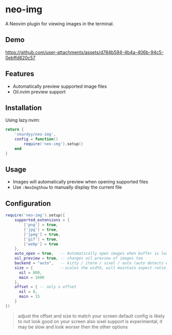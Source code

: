 # neo-img  
A Neovim plugin for viewing images in the terminal.  

## Demo  
https://github.com/user-attachments/assets/d784b594-4b4a-406b-94c5-0ebffd820c57


## Features
- Automatically preview supported image files
- Oil.nvim preview support

## Installation

Using lazy.nvim:
```lua
return {
    'skardyy/neo-img',
    config = function()
        require('neo-img').setup()
    end
}
```

## Usage
- Images will automatically preview when opening supported files
- Use `:NeoImgShow` to manually display the current file

## Configuration
```lua
require('neo-img').setup({
    supported_extensions = {
        ['png'] = true,
        ['jpg'] = true,
        ['jpeg'] = true,
        ['gif'] = true,
        ['webp'] = true
    },
    auto_open = true,   -- Automatically open images when buffer is loaded
    oil_preview = true, -- changes oil preview of images too
    backend = "auto",   -- kitty / iterm / sixel / auto (auto detects what is supported in your terminal)
    size = {            --scales the width, will maintain aspect ratio
      oil = 800,
      main = 1600
    },
    offset = { -- only x offset
      oil = 8,
      main = 15
    }
})
```

> adjust the offset and size to match your screen
> default config is likely to not look good on your screen
> also sixel support is experimental, it may be slow and look worser then the other options
